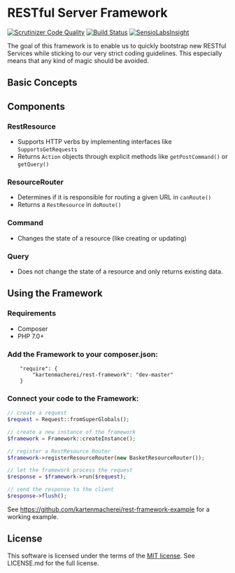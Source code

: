 # RESTful Server Framework

[![Scrutinizer Code Quality](https://scrutinizer-ci.com/g/kartenmacherei/rest-framework/badges/quality-score.png?b=master)](https://scrutinizer-ci.com/g/kartenmacherei/rest-framework/?branch=master)
[![Build Status](https://travis-ci.org/kartenmacherei/rest-framework.svg?branch=master)](https://travis-ci.org/kartenmacherei/rest-framework)
[![SensioLabsInsight](https://insight.sensiolabs.com/projects/3eb072a0-0f58-4d39-a91d-71662adbdcd7/mini.png)](https://insight.sensiolabs.com/projects/3eb072a0-0f58-4d39-a91d-71662adbdcd7)

The goal of this framework is to enable us to quickly bootstrap new RESTful Services while sticking to our very strict coding guidelines. This especially means that any kind of magic should be avoided. 

## Basic Concepts

## Components

### RestResource

- Supports HTTP verbs by implementing interfaces like `SupportsGetRequests`
- Returns `Action` objects through explicit methods like `getPostCommand()` or `getQuery()` 

### ResourceRouter

- Determines if it is responsible for routing a given URL in `canRoute()`
- Returns a `RestResource` in `doRoute()`

### Command

- Changes the state of a resource (like creating or updating)

### Query

- Does not change the state of a resource and only returns existing data.

## Using the Framework

### Requirements

- Composer
- PHP 7.0+

### Add the Framework to your composer.json:
```
	"require": {
		"kartenmacherei/rest-framework": "dev-master"
	}
```

### Connect your code to the Framework:
```php
// create a request
$request = Request::fromSuperGlobals();

// create a new instance of the framework
$framework = Framework::createInstance();

// register a RestResource Router
$framework->registerResourceRouter(new BasketResourceRouter());

// let the framework process the request
$response = $framework->run($request);

// send the response to the client
$response->flush();
```

See https://github.com/kartenmacherei/rest-framework-example for a working example.

## License

This software is licensed under the terms of the [MIT license](https://opensource.org/licenses/MIT). See LICENSE.md for the full license.
